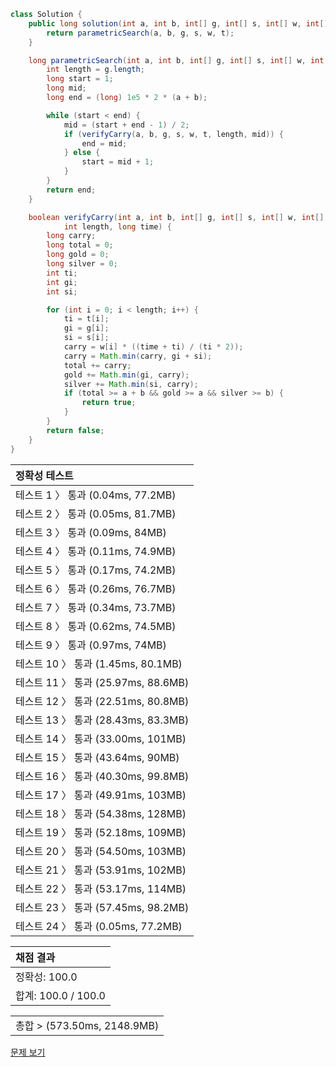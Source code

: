 ```java
class Solution {
    public long solution(int a, int b, int[] g, int[] s, int[] w, int[] t) {
        return parametricSearch(a, b, g, s, w, t);
    }

    long parametricSearch(int a, int b, int[] g, int[] s, int[] w, int[] t) {
        int length = g.length;
        long start = 1;
        long mid;
        long end = (long) 1e5 * 2 * (a + b);

        while (start < end) {
            mid = (start + end - 1) / 2;
            if (verifyCarry(a, b, g, s, w, t, length, mid)) {
                end = mid;
            } else {
                start = mid + 1;
            }
        }
        return end;
    }

    boolean verifyCarry(int a, int b, int[] g, int[] s, int[] w, int[] t,
            int length, long time) {
        long carry;
        long total = 0;
        long gold = 0;
        long silver = 0;
        int ti;
        int gi;
        int si;

        for (int i = 0; i < length; i++) {
            ti = t[i];
            gi = g[i];
            si = s[i];
            carry = w[i] * ((time + ti) / (ti * 2));
            carry = Math.min(carry, gi + si);
            total += carry;
            gold += Math.min(gi, carry);
            silver += Math.min(si, carry);
            if (total >= a + b && gold >= a && silver >= b) {
                return true;
            }
        }
        return false;
    }
}
```
 | 정확성 테스트 |
 |  :-  |
 | 테스트 1 〉 통과 (0.04ms, 77.2MB) |
 | 테스트 2 〉 통과 (0.05ms, 81.7MB) |
 | 테스트 3 〉 통과 (0.09ms, 84MB) |
 | 테스트 4 〉 통과 (0.11ms, 74.9MB) |
 | 테스트 5 〉 통과 (0.17ms, 74.2MB) |
 | 테스트 6 〉 통과 (0.26ms, 76.7MB) |
 | 테스트 7 〉 통과 (0.34ms, 73.7MB) |
 | 테스트 8 〉 통과 (0.62ms, 74.5MB) |
 | 테스트 9 〉 통과 (0.97ms, 74MB) |
 | 테스트 10 〉 통과 (1.45ms, 80.1MB) |
 | 테스트 11 〉 통과 (25.97ms, 88.6MB) |
 | 테스트 12 〉 통과 (22.51ms, 80.8MB) |
 | 테스트 13 〉 통과 (28.43ms, 83.3MB) |
 | 테스트 14 〉 통과 (33.00ms, 101MB) |
 | 테스트 15 〉 통과 (43.64ms, 90MB) |
 | 테스트 16 〉 통과 (40.30ms, 99.8MB) |
 | 테스트 17 〉 통과 (49.91ms, 103MB) |
 | 테스트 18 〉 통과 (54.38ms, 128MB) |
 | 테스트 19 〉 통과 (52.18ms, 109MB) |
 | 테스트 20 〉 통과 (54.50ms, 103MB) |
 | 테스트 21 〉 통과 (53.91ms, 102MB) |
 | 테스트 22 〉 통과 (53.17ms, 114MB) |
 | 테스트 23 〉 통과 (57.45ms, 98.2MB) |
 | 테스트 24 〉 통과 (0.05ms, 77.2MB) |

 | 채점 결과 |
 | :- |
 | 정확성: 100.0 |
 | 합계: 100.0 / 100.0 |

 ||
 | :- |
 | 총합 > (573.50ms, 2148.9MB) |

[문제 보기](https://programmers.co.kr/learn/courses/30/lessons/86053?language=java)